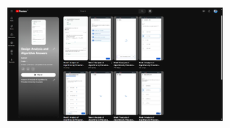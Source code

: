 [![Image](/img/img1.png)](https://www.youtube.com/playlist?list=PLb9jiU_he1DwmnN-nRTjpezJd99MKnXsK)
